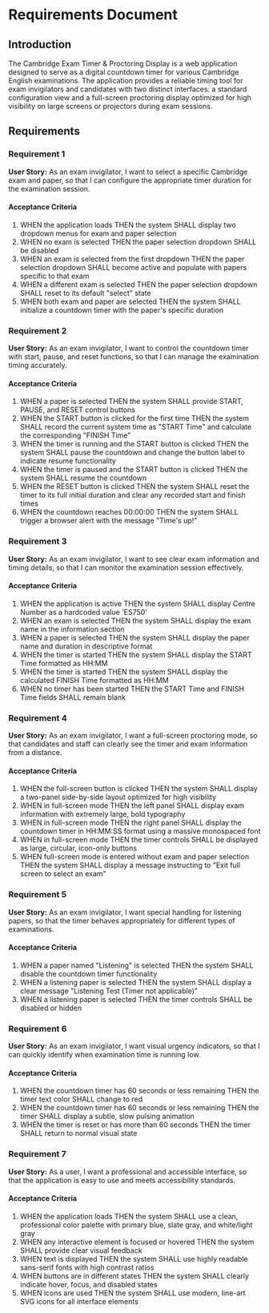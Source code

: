 # Requirements Document

## Introduction

The Cambridge Exam Timer & Proctoring Display is a web application designed to serve as a digital countdown timer for various Cambridge English examinations. The application provides a reliable timing tool for exam invigilators and candidates with two distinct interfaces: a standard configuration view and a full-screen proctoring display optimized for high visibility on large screens or projectors during exam sessions.

## Requirements

### Requirement 1

**User Story:** As an exam invigilator, I want to select a specific Cambridge exam and paper, so that I can configure the appropriate timer duration for the examination session.

#### Acceptance Criteria

1. WHEN the application loads THEN the system SHALL display two dropdown menus for exam and paper selection
2. WHEN no exam is selected THEN the paper selection dropdown SHALL be disabled
3. WHEN an exam is selected from the first dropdown THEN the paper selection dropdown SHALL become active and populate with papers specific to that exam
4. WHEN a different exam is selected THEN the paper selection dropdown SHALL reset to its default "select" state
5. WHEN both exam and paper are selected THEN the system SHALL initialize a countdown timer with the paper's specific duration

### Requirement 2

**User Story:** As an exam invigilator, I want to control the countdown timer with start, pause, and reset functions, so that I can manage the examination timing accurately.

#### Acceptance Criteria

1. WHEN a paper is selected THEN the system SHALL provide START, PAUSE, and RESET control buttons
2. WHEN the START button is clicked for the first time THEN the system SHALL record the current system time as "START Time" and calculate the corresponding "FINISH Time"
3. WHEN the timer is running and the START button is clicked THEN the system SHALL pause the countdown and change the button label to indicate resume functionality
4. WHEN the timer is paused and the START button is clicked THEN the system SHALL resume the countdown
5. WHEN the RESET button is clicked THEN the system SHALL reset the timer to its full initial duration and clear any recorded start and finish times
6. WHEN the countdown reaches 00:00:00 THEN the system SHALL trigger a browser alert with the message "Time's up!"

### Requirement 3

**User Story:** As an exam invigilator, I want to see clear exam information and timing details, so that I can monitor the examination session effectively.

#### Acceptance Criteria

1. WHEN the application is active THEN the system SHALL display Centre Number as a hardcoded value 'ES750'
2. WHEN an exam is selected THEN the system SHALL display the exam name in the information section
3. WHEN a paper is selected THEN the system SHALL display the paper name and duration in descriptive format
4. WHEN the timer is started THEN the system SHALL display the START Time formatted as HH:MM
5. WHEN the timer is started THEN the system SHALL display the calculated FINISH Time formatted as HH:MM
6. WHEN no timer has been started THEN the START Time and FINISH Time fields SHALL remain blank

### Requirement 4

**User Story:** As an exam invigilator, I want a full-screen proctoring mode, so that candidates and staff can clearly see the timer and exam information from a distance.

#### Acceptance Criteria

1. WHEN the full-screen button is clicked THEN the system SHALL display a two-panel side-by-side layout optimized for high visibility
2. WHEN in full-screen mode THEN the left panel SHALL display exam information with extremely large, bold typography
3. WHEN in full-screen mode THEN the right panel SHALL display the countdown timer in HH:MM:SS format using a massive monospaced font
4. WHEN in full-screen mode THEN the timer controls SHALL be displayed as large, circular, icon-only buttons
5. WHEN full-screen mode is entered without exam and paper selection THEN the system SHALL display a message instructing to "Exit full screen to select an exam"

### Requirement 5

**User Story:** As an exam invigilator, I want special handling for listening papers, so that the timer behaves appropriately for different types of examinations.

#### Acceptance Criteria

1. WHEN a paper named "Listening" is selected THEN the system SHALL disable the countdown timer functionality
2. WHEN a listening paper is selected THEN the system SHALL display a clear message "Listening Test (Timer not applicable)"
3. WHEN a listening paper is selected THEN the timer controls SHALL be disabled or hidden

### Requirement 6

**User Story:** As an exam invigilator, I want visual urgency indicators, so that I can quickly identify when examination time is running low.

#### Acceptance Criteria

1. WHEN the countdown timer has 60 seconds or less remaining THEN the timer text color SHALL change to red
2. WHEN the countdown timer has 60 seconds or less remaining THEN the timer SHALL display a subtle, slow pulsing animation
3. WHEN the timer is reset or has more than 60 seconds THEN the timer SHALL return to normal visual state

### Requirement 7

**User Story:** As a user, I want a professional and accessible interface, so that the application is easy to use and meets accessibility standards.

#### Acceptance Criteria

1. WHEN the application loads THEN the system SHALL use a clean, professional color palette with primary blue, slate gray, and white/light gray
2. WHEN any interactive element is focused or hovered THEN the system SHALL provide clear visual feedback
3. WHEN text is displayed THEN the system SHALL use highly readable sans-serif fonts with high contrast ratios
4. WHEN buttons are in different states THEN the system SHALL clearly indicate hover, focus, and disabled states
5. WHEN icons are used THEN the system SHALL use modern, line-art SVG icons for all interface elements